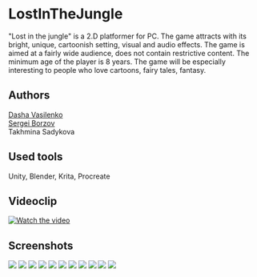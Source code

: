 # LostInTheJungle
"Lost in the jungle" is a 2.D platformer for PC. The game attracts with its bright, unique, cartoonish setting, visual and audio effects. The game is aimed at a fairly wide audience, does not contain restrictive content. The minimum age of the player is 8 years. The game will be especially interesting to people who love cartoons, fairy tales, fantasy.

## Authors
[Dasha Vasilenko](https://github.com/DashaVasilenko)\
[Sergei Borzov](https://github.com/SergeiBorzov)\
Takhmina Sadykova

## Used tools
Unity, Blender, Krita, Procreate

## Videoclip
[![Watch the video](https://github.com/SergeiBorzov/LostInTheJungle/blob/master/screenshots/LostInTheJungle1.jpg)](https://youtu.be/mL3Cwblh5cQ)

## Screenshots
![](https://github.com/SergeiBorzov/LostInTheJungle/blob/master/screenshots/IMG_4441.jpg)
![](https://github.com/SergeiBorzov/LostInTheJungle/blob/master/screenshots/IMG_4442.jpg)
![](https://github.com/SergeiBorzov/LostInTheJungle/blob/master/screenshots/IMG_4443.jpg)
![](https://github.com/SergeiBorzov/LostInTheJungle/blob/master/screenshots/IMG_4444.jpg)
![](https://github.com/SergeiBorzov/LostInTheJungle/blob/master/screenshots/IMG_4446.jpg)
![](https://github.com/SergeiBorzov/LostInTheJungle/blob/master/screenshots/IMG_4447.jpg)
![](https://github.com/SergeiBorzov/LostInTheJungle/blob/master/screenshots/IMG_4451.jpg)
![](https://github.com/SergeiBorzov/LostInTheJungle/blob/master/screenshots/IMG_4452.jpg)
![](https://github.com/SergeiBorzov/LostInTheJungle/blob/master/screenshots/IMG_4453.jpg)
![](https://github.com/SergeiBorzov/LostInTheJungle/blob/master/screenshots/IMG_4454.jpg)
![](https://github.com/SergeiBorzov/LostInTheJungle/blob/master/screenshots/IMG_4455.jpg)



